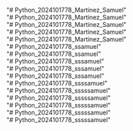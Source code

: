 "# Python_2024101778_Martinez_Samuel"  
"# Python_2024101778_Martinez_Samuel"  
"# Python_2024101778_Martinez_Samuel"  
"# Python_2024101778_Martinez_Samuel"  
"# Python_2024101778_Martinez_Samuel"  
"# Python_2024101778_ssamuel"  
"# Python_2024101778_ssamuel"  
"# Python_2024101778_sssamuel"  
"# Python_2024101778_sssamuel"  
"# Python_2024101778_sssamuel"  
"# Python_2024101778_ssssamuel"  
"# Python_2024101778_sssssamuel"  
"# Python_2024101778_sssssamuel"  
"# Python_2024101778_sssssamuel"  
"# Python_2024101778_sssssamuel"  
"# Python_2024101778_sssssamuel"  
